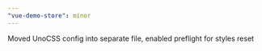 ```yaml
---
"vue-demo-store": minor
---
```


Moved UnoCSS config into separate file, enabled preflight for styles reset
